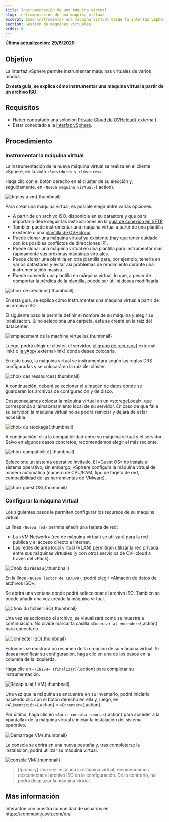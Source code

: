 ```yaml
---
title: Instrumentación de una máquina virtual
slug: instrumentacion-de-una-maquina-virtual
excerpt: Cómo instrumentar una máquina virtual desde la interfaz vSphere
section: Gestión de máquinas virtuales
order: 0
---
```


**Última actualización: 29/6/2020**

## Objetivo

La interfaz vSphere permite instrumentar máquinas virtuales de varios modos. 

**En esta guía, se explica cómo instrumentar una máquina virtual a partir de un archivo ISO.**

## Requisitos

- Haber contratado una solución [Private Cloud de OVHcloud](https://www.ovhcloud.com/es-es/enterprise/products/hosted-private-cloud/){.external}.
- Estar conectado a la [interfaz vSphere](../instalar_el_vsphere_client/).

## Procedimiento

### Instrumentar la máquina virtual

La instrumentación de la nueva máquina virtual se realiza en el cliente vSphere, en la vista `«Servidores y clústeres»`.

Haga clic con el botón derecho en el clúster de su elección y, seguidamente, en `«Nueva máquina virtual»`{.action}.

![deploy a vm](images/vm01.png){.thumbnail}

Para crear una máquina virtual, es posible elegir entre varias opciones:

- A partir de un archivo ISO, disponible en su datastore y que para importarlo debe seguir las instrucciones en la [guía de conexión en SFTP](../conexion-en-sftp/)
- También puede instrumentar una máquina virtual a partir de una plantilla existente o una [plantilla de OVHcloud](../desplegar-plantilla-ovf/)
- Puede clonar una máquina virtual ya existente (hay que tener cuidado con los posibles conflictos de direcciones IP).
- Puede clonar una máquina virtual en una plantilla para instrumentar más rápidamente sus próximas máquinas virtuales.
- Puede clonar una plantilla en otra plantilla para, por ejemplo, tenerla en varios datastores y evitar así problemas de rendimiento durante una instrumentación masiva.
- Puede convertir una plantilla en máquina virtual, lo que, a pesar de comportar la pérdida de la plantilla, puede ser útil si desea modificarla.

![choix de créations](images/vm02.png){.thumbnail}

En esta guía, se explica cómo instrumentar una máquina virtual a partir de un archivo ISO.

El siguiente paso le permite definir el nombre de su máquina y elegir su localización. Si no selecciona una carpeta, esta se creará en la raíz del datacenter.

![emplacement de la machine virtuelle](images/vm03.png){.thumbnail}

Luego, podrá elegir el clúster, el servidor, [el grupo de recursos](https://docs.vmware.com/fr/VMware-vSphere/6.7/com.vmware.vsphere.resmgmt.doc/GUID-60077B40-66FF-4625-934A-641703ED7601.html){.external-link} o [la vApp](https://docs.vmware.com/fr/VMware-vSphere/6.7/com.vmware.vsphere.vm_admin.doc/GUID-E6E9D2A9-D358-4996-9BC7-F8D9D9645290.html){.external-link} donde desee colocarla.

En este caso, la máquina virtual se instrumentará según las reglas DRS configuradas y se colocará en la raíz del clúster.

![choix des ressources](images/vm04.png){.thumbnail}

A continuación, deberá seleccionar el almacén de datos donde se guardarán los archivos de configuración y de disco.

Desaconsejamos colocar la máquina virtual en un «storageLocal», que corresponda al almacenamiento local de su servidor. En caso de que falle su servidor, la máquina virtual no se podrá reiniciar y dejará de estar accesible.

![choix du stockage](images/vm05.png){.thumbnail}

A continuación, elija la compatibilidad entre su máquina virtual y el servidor. Salvo en algunos casos concretos, recomendamos elegir el más reciente.

![choix compatibilité](images/vm06.png){.thumbnail}

Seleccione un sistema operativo invitado. El «Guest OS» no instala el sistema operativo; sin embargo, vSphere configura la máquina virtual de manera automática (número de CPU/RAM, tipo de tarjeta de red, compatibilidad de las herramientas de VMware).

![choix guest OS](images/vm07.png){.thumbnail}

### Configurar la máquina virtual

Los siguientes pasos le permiten configurar los recursos de su máquina virtual.

La línea `«Nueva red»` permite añadir una tarjeta de red:

- La «VM Network» (red de máquina virtual) se utilizará para la red pública y el acceso directo a Internet.
- Las redes de área local virtual (VLAN) permitirán utilizar la red privada entre sus máquinas virtuales (y con otros servicios de OVHcloud a través del vRack).

![Choix du réseau](images/vm08.png){.thumbnail}

En la línea `«Nuevo lector de CD/DVD»`, podrá elegir «Almacén de datos de archivos ISO».

Se abrirá una ventana donde podrá seleccionar el archivo ISO. También se puede añadir una vez creada la máquina virtual.

![Choix du fichier ISO](images/vm09.png){.thumbnail}

Una vez seleccionado el archivo, se visualizará como se muestra a continuación. No olvide marcar la casilla `«Conectar al encender»`{.action} para conectarlo.

![Connecter ISO](images/vm10.png){.thumbnail}

Entonces se mostrará un resumen de la creación de su máquina virtual. Si desea modificar su configuración, haga clic en uno de los pasos en la columna de la izquierda.

Haga clic en `«FINISH» (finalizar)`{.action} para completar su instrumentación.

![Récapitulatif VM](images/vm11.png){.thumbnail}

Una vez que la máquina se encuentre en su inventario, podrá iniciarla haciendo clic con el botón derecho en ella y, luego, en `«Alimentación»`{.action} > `«Encender»`{.action}. 

Por último, haga clic en `«Abrir consola remota»`{.action} para acceder a la «pantalla» de la máquina virtual e iniciar la instalación del sistema operativo.

![Démarrage VM](images/vm12.png){.thumbnail}

La consola se abrirá en una nueva pestaña y, tras completarse la instalación, podrá utilizar su máquina virtual.

![console VM](images/vm13.png){.thumbnail}

> [!primary]
> Una vez instalada la máquina virtual, recomendamos desconectar el archivo ISO en la configuración. De lo contrario, no podrá desplazar la máquina virtual.
>

## Más información

Interactúe con nuestra comunidad de usuarios en <https://community.ovh.com/en/>.
